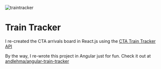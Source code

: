 ![traintracker](https://user-images.githubusercontent.com/26948028/84946394-41070a80-b0ae-11ea-9ce1-aeee47edb0b1.png)
# Train Tracker

I re-created the CTA arrivals board in React.js using the [CTA Train Tracker API](https://www.transitchicago.com/developers/ttdocs/)

By the way, I re-wrote this project in Angular just for fun. Check it out at [andlehma/angular-train-tracker](https://github.com/andlehma/angular-train-tracker)
